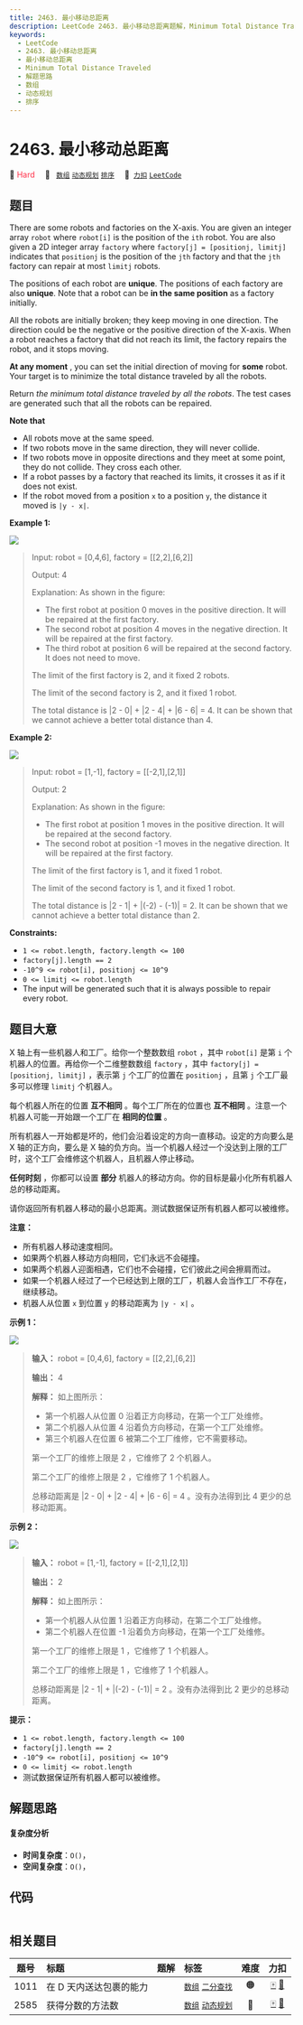 ```yaml
---
title: 2463. 最小移动总距离
description: LeetCode 2463. 最小移动总距离题解，Minimum Total Distance Traveled，包含解题思路、复杂度分析以及完整的 JavaScript 代码实现。
keywords:
  - LeetCode
  - 2463. 最小移动总距离
  - 最小移动总距离
  - Minimum Total Distance Traveled
  - 解题思路
  - 数组
  - 动态规划
  - 排序
---
```


# 2463. 最小移动总距离

🔴 <font color=#ff334b>Hard</font>&emsp; 🔖&ensp; [`数组`](/tag/array.md) [`动态规划`](/tag/dynamic-programming.md) [`排序`](/tag/sorting.md)&emsp; 🔗&ensp;[`力扣`](https://leetcode.cn/problems/minimum-total-distance-traveled) [`LeetCode`](https://leetcode.com/problems/minimum-total-distance-traveled)

## 题目

There are some robots and factories on the X-axis. You are given an integer
array `robot` where `robot[i]` is the position of the `ith` robot. You are
also given a 2D integer array `factory` where `factory[j] = [positionj,
limitj]` indicates that `positionj` is the position of the `jth` factory and
that the `jth` factory can repair at most `limitj` robots.

The positions of each robot are **unique**. The positions of each factory are
also **unique**. Note that a robot can be **in the same position** as a
factory initially.

All the robots are initially broken; they keep moving in one direction. The
direction could be the negative or the positive direction of the X-axis. When
a robot reaches a factory that did not reach its limit, the factory repairs
the robot, and it stops moving.

**At any moment** , you can set the initial direction of moving for **some**
robot. Your target is to minimize the total distance traveled by all the
robots.

Return _the minimum total distance traveled by all the robots_. The test cases
are generated such that all the robots can be repaired.

**Note that**

  * All robots move at the same speed.
  * If two robots move in the same direction, they will never collide.
  * If two robots move in opposite directions and they meet at some point, they do not collide. They cross each other.
  * If a robot passes by a factory that reached its limits, it crosses it as if it does not exist.
  * If the robot moved from a position `x` to a position `y`, the distance it moved is `|y - x|`.



**Example 1:**

![](https://assets.leetcode.com/uploads/2022/09/15/example1.jpg)

> Input: robot = [0,4,6], factory = [[2,2],[6,2]]
> 
> Output: 4
> 
> Explanation: As shown in the figure:
> - The first robot at position 0 moves in the positive direction. It will be repaired at the first factory.
> - The second robot at position 4 moves in the negative direction. It will be repaired at the first factory.
> - The third robot at position 6 will be repaired at the second factory. It does not need to move.
> 
> The limit of the first factory is 2, and it fixed 2 robots.
> 
> The limit of the second factory is 2, and it fixed 1 robot.
> 
> The total distance is |2 - 0| + |2 - 4| + |6 - 6| = 4. It can be shown that we cannot achieve a better total distance than 4.

**Example 2:**

![](https://assets.leetcode.com/uploads/2022/09/15/example-2.jpg)

> Input: robot = [1,-1], factory = [[-2,1],[2,1]]
> 
> Output: 2
> 
> Explanation: As shown in the figure:
> - The first robot at position 1 moves in the positive direction. It will be repaired at the second factory.
> - The second robot at position -1 moves in the negative direction. It will be repaired at the first factory.
> 
> The limit of the first factory is 1, and it fixed 1 robot.
> 
> The limit of the second factory is 1, and it fixed 1 robot.
> 
> The total distance is |2 - 1| + |(-2) - (-1)| = 2. It can be shown that we cannot achieve a better total distance than 2.

**Constraints:**

  * `1 <= robot.length, factory.length <= 100`
  * `factory[j].length == 2`
  * `-10^9 <= robot[i], positionj <= 10^9`
  * `0 <= limitj <= robot.length`
  * The input will be generated such that it is always possible to repair every robot.


## 题目大意

X 轴上有一些机器人和工厂。给你一个整数数组 `robot` ，其中 `robot[i]` 是第 `i` 个机器人的位置。再给你一个二维整数数组
`factory` ，其中 `factory[j] = [positionj, limitj]` ，表示第 `j` 个工厂的位置在 `positionj`
，且第 `j` 个工厂最多可以修理 `limitj` 个机器人。

每个机器人所在的位置 **互不相同**  。每个工厂所在的位置也 **互不相同**  。注意一个机器人可能一开始跟一个工厂在 **相同的位置**  。

所有机器人一开始都是坏的，他们会沿着设定的方向一直移动。设定的方向要么是 X 轴的正方向，要么是 X
轴的负方向。当一个机器人经过一个没达到上限的工厂时，这个工厂会维修这个机器人，且机器人停止移动。

**任何时刻** ，你都可以设置 **部分**  机器人的移动方向。你的目标是最小化所有机器人总的移动距离。

请你返回所有机器人移动的最小总距离。测试数据保证所有机器人都可以被维修。

**注意：**

  * 所有机器人移动速度相同。
  * 如果两个机器人移动方向相同，它们永远不会碰撞。
  * 如果两个机器人迎面相遇，它们也不会碰撞，它们彼此之间会擦肩而过。
  * 如果一个机器人经过了一个已经达到上限的工厂，机器人会当作工厂不存在，继续移动。
  * 机器人从位置 `x` 到位置 `y` 的移动距离为 `|y - x|` 。



**示例 1：**

![](https://pic.leetcode-cn.com/1667542978-utuiPv-image.png)

> 
> 
> 
> 
> 
> **输入：** robot = [0,4,6], factory = [[2,2],[6,2]]
> 
> **输出：** 4
> 
> **解释：** 如上图所示：
> - 第一个机器人从位置 0 沿着正方向移动，在第一个工厂处维修。
> - 第二个机器人从位置 4 沿着负方向移动，在第一个工厂处维修。
> - 第三个机器人在位置 6 被第二个工厂维修，它不需要移动。
> 
> 第一个工厂的维修上限是 2 ，它维修了 2 个机器人。
> 
> 第二个工厂的维修上限是 2 ，它维修了 1 个机器人。
> 
> 总移动距离是 |2 - 0| + |2 - 4| + |6 - 6| = 4 。没有办法得到比 4 更少的总移动距离。
> 
> 

**示例 2：**

![](https://pic.leetcode-cn.com/1667542984-OAIRFN-image.png)

> 
> 
> 
> 
> 
> **输入：** robot = [1,-1], factory = [[-2,1],[2,1]]
> 
> **输出：** 2
> 
> **解释：** 如上图所示：
> - 第一个机器人从位置 1 沿着正方向移动，在第二个工厂处维修。
> - 第二个机器人在位置 -1 沿着负方向移动，在第一个工厂处维修。
> 
> 第一个工厂的维修上限是 1 ，它维修了 1 个机器人。
> 
> 第二个工厂的维修上限是 1 ，它维修了 1 个机器人。
> 
> 总移动距离是 |2 - 1| + |(-2) - (-1)| = 2 。没有办法得到比 2 更少的总移动距离。
> 
> 



**提示：**

  * `1 <= robot.length, factory.length <= 100`
  * `factory[j].length == 2`
  * `-10^9 <= robot[i], positionj <= 10^9`
  * `0 <= limitj <= robot.length`
  * 测试数据保证所有机器人都可以被维修。


## 解题思路

#### 复杂度分析

- **时间复杂度**：`O()`，
- **空间复杂度**：`O()`，

## 代码

```javascript

```

## 相关题目

<!-- prettier-ignore -->
| 题号 | 标题 | 题解 | 标签 | 难度 | 力扣 |
| :------: | :------ | :------: | :------ | :------: | :------: |
| 1011 | 在 D 天内送达包裹的能力 |  |  [`数组`](/tag/array.md) [`二分查找`](/tag/binary-search.md) | 🟠 | [🀄️](https://leetcode.cn/problems/capacity-to-ship-packages-within-d-days) [🔗](https://leetcode.com/problems/capacity-to-ship-packages-within-d-days) |
| 2585 | 获得分数的方法数 |  |  [`数组`](/tag/array.md) [`动态规划`](/tag/dynamic-programming.md) | 🔴 | [🀄️](https://leetcode.cn/problems/number-of-ways-to-earn-points) [🔗](https://leetcode.com/problems/number-of-ways-to-earn-points) |